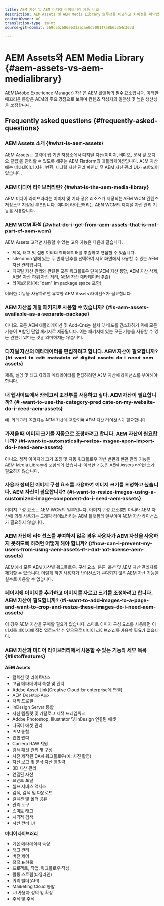 ```yaml
---
title: AEM 자산 및 AEM 미디어 라이브러리 제품 비교
description: AEM Assets 및 AEM Media Library 솔루션을 비교하고 차이점을 파악합니다.
contentOwner: AG
translation-type: tm+mt
source-git-commit: 569c552686e6312ecae0d500147a8b65354c303d

---
```



# AEM Assets와 AEM Media Library {#aem-assets-vs-aem-medialibrary}

AEM(Adobe Experience Manager) 자산은 AEM 플랫폼의 필수 요소입니다. 이러한 매끄러운 통합은 AEM의 주요 장점으로 보이며 컨텐츠 작성자의 일관성 및 높은 생산성을 보장합니다.

## Frequently asked questions {#frequently-asked-questions}

### AEM Assets 소개 {#what-is-aem-assets}

AEM Assets는 고객이 웹 기반 저장소에서 디지털 자산(이미지, 비디오, 문서 및 오디오 클립)을 관리할 수 있도록 해주는 AEM Platform의 애플리케이션입니다. AEM 자산에는 메타데이터 지원, 변환, 디지털 자산 관리 파인더 및 AEM 자산 관리 UI가 포함되어 있습니다.

### AEM 미디어 라이브러리란? {#what-is-the-aem-media-library}

AEM 미디어 라이브러리는 이미지 및 기타 공유 리소스가 저장되는 AEM WCM 컨텐츠 저장소의 지정된 부분입니다. 미디어 라이브러리는 AEM WCM의 디지털 자산 관리 기능을 사용합니다.

### AEM WCM 파섹 {#what-do-i-get-from-aem-assets-that-is-not-part-of-aem-wcm}

AEM Assets 고객만 사용할 수 있는 고유 기능은 다음과 같습니다.

* 제목, 태그 및 설명 이외의 메타데이터를 추출하고 편집할 수 있습니다.
* siteadmin 옆에 있는 두 번째 단추를 선택하여 시작 화면에서 사용할 수 있는 AEM 자산 관리입니다.
* 디지털 자산 관리와 관련된 모든 워크플로우 단계(AEM 자산 통합, AEM 자산 삭제, AEM 자산 하위 자산 처리, AEM 자산 메타데이터 추출)
* 라이브러리(예: &quot;dam&quot; im package space 포함)

이러한 기능을 사용하려면 유효한 AEM Assets 라이선스가 필요합니다.

### AEM 자산을 개별 패키지로 사용할 수 있습니까? {#is-aem-assets-available-as-a-separate-package}

아니오. 모든 AEM 애플리케이션 및 Add-Ons는 설치 및 배포를 간소화하기 위해 모든 기능이 포함된 단일 패키지로 제공됩니다. 이는 패키지에 있는 모든 기능을 사용할 수 있는 권한이 있다는 것을 의미하지는 않습니다.

### 디지털 자산의 메타데이터를 편집하려고 합니다. AEM 자산이 필요합니까? {#i-want-to-edit-metadata-of-digital-assets-do-i-need-aem-assets}

제목, 설명 및 태그 이외의 메타데이터를 편집하려면 AEM 자산에 라이선스를 부여해야 합니다.

### 내 웹사이트에서 카테고리 조건부를 사용하고 싶다. AEM 자산이 필요합니까? {#i-want-to-use-the-category-predicate-on-my-website-do-i-need-aem-assets}

예. 카테고리 조건자는 AEM 자산에 포함되며 AEM 자산 라이선스가 필요합니다.

### 가져올 때 이미지 크기를 자동으로 조정하려고 합니다. AEM 자산이 필요합니까? {#i-want-to-automatically-resize-images-upon-import-do-i-need-aem-assets}

아니오. 정적 이미지의 크기 조정 및 자동 워크플로우 기반 변환과 변환 관리 기능은 AEM Media Library에 포함되어 있습니다. 이러한 기능은 AEM Assets 라이선스가 필요하지 않습니다.

### 사용자 정의된 이미지 구성 요소를 사용하여 이미지 크기를 조정하고 싶습니다. AEM 자산이 필요합니까? {#i-want-to-resize-images-using-a-customized-image-component-do-i-need-aem-assets}

이미지 구성 요소는 AEM WCM의 일부입니다. 이미지 구성 요소뿐만 아니라 AEM 자산에 의해 사용되는 그래픽 라이브러리는 AEM 플랫폼의 일부이며 AEM 자산 라이선스가 필요하지 않습니다.

### AEM 자산에 라이선스를 부여하지 않은 경우 사용자가 AEM 자산을 사용하지 못하도록 하려면 어떻게 해야 합니까? {#how-can-i-prevent-my-users-from-using-aem-assets-if-i-did-not-license-aem-assets}

AEM에서 모든 AEM 자산별 워크플로우, 구성 요소, 분류, 옵션 및 AEM 자산 관리자를 제거할 수 있습니다. 이렇게 하면 사용자가 라이선스가 부여되지 않은 AEM 자산 기능을 실수로 사용할 수 없습니다.

### 페이지에 이미지를 추가하고 이미지를 자르고 크기를 조정하려고 합니다. AEM 자산이 필요합니까? {#i-want-to-add-images-to-a-page-and-want-to-crop-and-resize-these-images-do-i-need-aem-assets}

이 경우 AEM 자산을 구매할 필요가 없습니다. 스마트 이미지 구성 요소를 사용하면 이미지를 페이지에 직접 업로드할 수 있으므로 미디어 라이브러리를 사용할 필요가 없습니다.

### AEM 자산과 미디어 라이브러리에서 사용할 수 있는 기능의 세부 목록 {#listoffeatures}

**AEM Assets**

* 컬렉션 및 라이트박스
* 고급 메타데이터 속성 및 관리
* Adobe Asset Link(Creative Cloud for enterprise에 연결)
* AEM Desktop App
* 처리 프로필
* InDesign Server 통합
* 자산 템플릿 및 카탈로그 제작 프레임워크
* Adobe Photoshop, Illustrator 및 InDesign 연결된 에셋
* 다국어 에셋 관리
* PIM 통합
* 권한 관리
* Camera RAW 지원
* 검색 패싯 관리 및 구성
* 사전 제작된 DAM 워크플로우(예: 사진 촬영)
* 자산 보고 및 분석:자산 통찰력
* 3D 자산 관리
* 연결된 자산
* 브랜드 포털
* 셀프 서비스 액세스
* 검색, 검색 및 다운로드
* 컬렉션 및 폴더 공유
* 관리 도구
* 스마트 태그
* 시각적 검색
* 자산 관리 UI

**미디어 라이브러리**

* 기본 메타데이터 속성
* 태그 관리
* 버전 제어
* 정적 표현물
* 프로젝트, 작업, 워크플로우 작성
* 활동 스트림(타임라인)
* 쿼리 빌더(API)
* Marketing Cloud 통합
* UI 사용자 정의 및 확장
* 주석 및 주석
